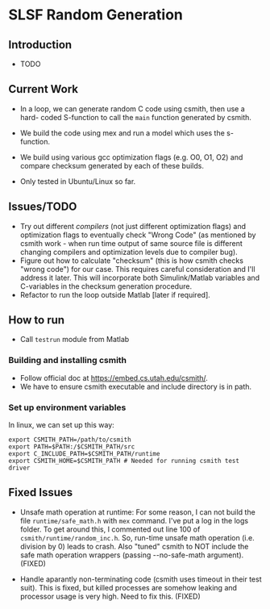 # SLSF Random Generation

## Introduction

 - TODO

## Current Work

 - In a loop, we can generate random C code using csmith, then use a hard-
coded S-function to call the `main` function generated by csmith.

 - We build the code using mex and run a model which uses the s-function.

 - We build using various gcc optimization flags (e.g. O0, O1, O2) and
compare checksum generated by each of these builds.

 - Only tested in Ubuntu/Linux so far.

## Issues/TODO

 - Try out different *compilers* (not just different optimization flags) 
and optimization flags to eventually check "Wrong Code" (as mentioned by 
csmith work - when run time output of same source 
file is different changing compilers and optimization levels due to 
compiler bug).
 - Figure out how to calculate "checksum" (this is how csmith checks "wrong
code") for our case. This requires careful consideration and I'll address
it later. This will incorporate both Simulink/Matlab variables and 
C-variables in the checksum generation procedure.
 - Refactor to run the loop outside Matlab [later if required].

## How to run

 - Call `testrun` module from Matlab

### Building and installing csmith

 - Follow official doc at https://embed.cs.utah.edu/csmith/.
 - We have to ensure csmith executable and include directory is in path.

### Set up environment variables

In linux, we can set up this way:

    export CSMITH_PATH=/path/to/csmith
    export PATH=$PATH:/$CSMITH_PATH/src
    export C_INCLUDE_PATH=$CSMITH_PATH/runtime
    export CSMITH_HOME=$CSMITH_PATH # Needed for running csmith test driver

## Fixed Issues

 - Unsafe math operation at runtime: For some reason, I can not build the 
file `runtime/safe_math.h` with `mex` command. I've put a log in the logs 
folder. To get around this, I commented out line 100 of 
`csmith/runtime/random_inc.h`. So, run-time unsafe math operation (i.e. 
division by 0) leads to crash. Also "tuned" csmith to NOT include the safe
math operation wrappers (passing --no-safe-math argument). (FIXED)

- Handle aparantly non-terminating code (csmith uses timeout in their 
test suit). This is fixed, but killed processes are somehow leaking and 
processor usage is very high. Need to fix this. (FIXED)

